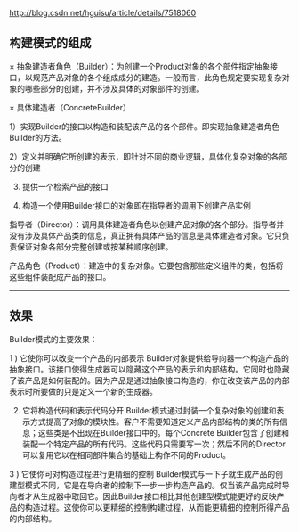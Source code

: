 
http://blog.csdn.net/hguisu/article/details/7518060

## 构建模式的组成

× 抽象建造者角色（Builder）：为创建一个Product对象的各个部件指定抽象接口，以规范产品对象的各个组成成分的建造。一般而言，此角色规定要实现复杂对象的哪些部分的创建，并不涉及具体的对象部件的创建。

× 具体建造者（ConcreteBuilder）

1）实现Builder的接口以构造和装配该产品的各个部件。即实现抽象建造者角色Builder的方法。

2）定义并明确它所创建的表示，即针对不同的商业逻辑，具体化复杂对象的各部分的创建

3) 提供一个检索产品的接口

4) 构造一个使用Builder接口的对象即在指导者的调用下创建产品实例

指导者（Director）：调用具体建造者角色以创建产品对象的各个部分。指导者并没有涉及具体产品类的信息，真正拥有具体产品的信息是具体建造者对象。它只负责保证对象各部分完整创建或按某种顺序创建。

产品角色（Product）：建造中的复杂对象。它要包含那些定义组件的类，包括将这些组件装配成产品的接口。

---

## 效果
Builder模式的主要效果：

1 ) 它使你可以改变一个产品的内部表示 Builder对象提供给导向器一个构造产品的抽象接口。该接口使得生成器可以隐藏这个产品的表示和内部结构。它同时也隐藏了该产品是如何装配的。因为产品是通过抽象接口构造的，你在改变该产品的内部表示时所要做的只是定义一个新的生成器。

2) 它将构造代码和表示代码分开 Builder模式通过封装一个复杂对象的创建和表示方式提高了对象的模块性。客户不需要知道定义产品内部结构的类的所有信息；这些类是不出现在Builder接口中的。每个Concrete Builder包含了创建和装配一个特定产品的所有代码。这些代码只需要写一次；然后不同的Director可以复用它以在相同部件集合的基础上构作不同的Product。

3 ) 它使你可对构造过程进行更精细的控制 Builder模式与一下子就生成产品的创建型模式不同，它是在导向者的控制下一步一步构造产品的。仅当该产品完成时导向者才从生成器中取回它。因此Builder接口相比其他创建型模式能更好的反映产品的构造过程。这使你可以更精细的控制构建过程，从而能更精细的控制所得产品的内部结构。
